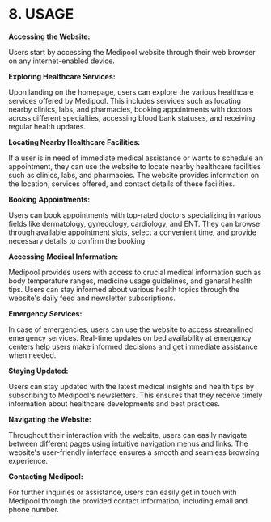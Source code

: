
# **8. USAGE**

**Accessing the Website:**

Users start by accessing the Medipool website through their web browser on any internet-enabled device.

**Exploring Healthcare Services:**

Upon landing on the homepage, users can explore the various healthcare services offered by Medipool. This includes services such as locating nearby clinics, labs, and pharmacies, booking appointments with doctors across different specialties, accessing blood bank statuses, and receiving regular health updates.

**Locating Nearby Healthcare Facilities:**

If a user is in need of immediate medical assistance or wants to schedule an appointment, they can use the website to locate nearby healthcare facilities such as clinics, labs, and pharmacies. The website provides information on the location, services offered, and contact details of these facilities.

**Booking Appointments:**


Users can book appointments with top-rated doctors specializing in various fields like dermatology, gynecology, cardiology, and ENT. They can browse through available appointment slots, select a convenient time, and provide necessary details to confirm the booking.

**Accessing Medical Information:**


Medipool provides users with access to crucial medical information such as body temperature ranges, medicine usage guidelines, and general health tips. Users can stay informed about various health topics through the website's daily feed and newsletter subscriptions.

**Emergency Services:**

In case of emergencies, users can use the website to access streamlined emergency services. Real-time updates on bed availability at emergency centers help users make informed decisions and get immediate assistance when needed.

**Staying Updated:**

Users can stay updated with the latest medical insights and health tips by subscribing to Medipool's newsletters. This ensures that they receive timely information about healthcare developments and best practices.

**Navigating the Website:**

Throughout their interaction with the website, users can easily navigate between different pages using intuitive navigation menus and links. The website's user-friendly interface ensures a smooth and seamless browsing experience.

**Contacting Medipool:**

For further inquiries or assistance, users can easily get in touch with Medipool through the provided contact information, including email and phone number.
